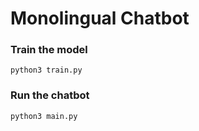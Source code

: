 # Monolingual Chatbot

### Train the model

```
python3 train.py
```

### Run the chatbot
```
python3 main.py
```

